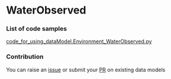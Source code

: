 # WaterObserved

### List of code samples 

<!-- 50-List of code -->

<!-- [code entry](link) -->
[code_for_using_dataModel.Environment_WaterObserved.py](https://github.com/smart-data-models/dataModel.Environment/blob/master/WaterObserved/code/code_for_using_dataModel.Environment_WaterObserved.py)


<!-- /50-List of code -->

### Contribution
You can raise an [issue](https://github.com/smart-data-models/dataModel.Environment/issues) or submit your [PR](https://github.com/smart-data-models/dataModel.Environment/pulls) on existing data models
